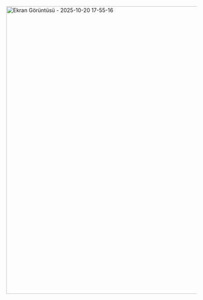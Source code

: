 <img width="1595" height="761" alt="Ekran Görüntüsü - 2025-10-20 17-55-16" src="https://github.com/user-attachments/assets/fb69f97b-0880-4b66-ab2f-5a48f5b0776f" />
